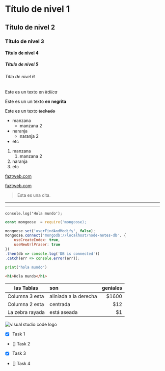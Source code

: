 <!--Para previsualizar el documento Markdown en VS Code solo aplicaríamos las teclas crl + shift + p, buscamos en la ventana Markdown Preview-->

<!--Titulos-->
# Título de nivel 1
## Título de nivel 2
### Título de nivel 3
####  Título de nivel 4
##### Título de nivel 5
###### Títlo de nivel 6

<!-- Itálica -->
Este es un texto en *itálica*

<!-- Negrita -->
Este es un un texto **en negrita**

<!-- Tachado -->
Este es un texto ~~tachado~~

<!-- UL -->
* manzana
    * manzana 2
* naranja
    * naranja 2
* etc

<!-- OL -->
1. manzana
    1. manzana 2
2. naranja
3. etc

<!-- Enlaces -->
[faztweb.com](https://www.faztweb.com)

[faztweb.com](https://www.faztweb.com "Título de preferencia")

<!-- Citas -->
> Esta es una cita.

<!-- Línea divisora -->
---

___

<!-- Formato de Código -->
`console.log('Hola mundo');`

```javascript
const mongoose  = require('mongoose);

mongoose.set('userFindAndModify', false);
mongoose.connect('mongodb://localhost/node-notes-db', {
    useCreateIndex: true,
    useNewUrlPraser: true
})
.then(db => console.log('DB is connected'))
.catch(err => console.error(err));
```

```Python
print("hola mundo")
```

```html
<h1>Hola mundo</h1>
```
<!-- Tablas -->
| las Tablas      |  son                 | geniales |
| --------------- |:---------------------| --------:|
| Columna 3 esta  | aliniada a la derecha|     $1600|
| Columna 2 esta  | centrada             |       $12|
| La zebra rayada | está aseada          |        $1|

<!-- Imágenes -->
![visual studio code logo](https://external-content.duckduckgo.com/iu/?u=https%3A%2F%2Fwww.dinhanhthi.com%2Fimg%2Fheader%2Fvsc.png&f=1&nofb=1 "vscode logo")

<!-- GITHUB MARKDOWN -->
* [x] Task 1
* [] Task 2
* [x] Task 3
* [] Task 4

